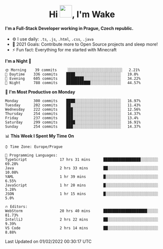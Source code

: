 <h1 align="center">Hi <img src="https://raw.githubusercontent.com/MrWakeCZ/MrWakeCZ/master/Hi.gif" width="40px" />, I'm Wake</h1>

#### I'm a Full-Stack Developer working in Prague, Czech republic.
- ⚙️ I use daily: `.ts`, `.js`, `.html`, `.css`, `.java`
- 🥅 2021 Goals: Contribute more to Open Source projects and sleep more!
- ⚡ Fun fact: Everything for me started with Minecraft

<!--START_SECTION:waka-->
**I'm a Night 🦉** 

```text
🌞 Morning    39 commits     ░░░░░░░░░░░░░░░░░░░░░░░░░   2.21% 
🌆 Daytime    336 commits    ████░░░░░░░░░░░░░░░░░░░░░   19.0% 
🌃 Evening    605 commits    ████████░░░░░░░░░░░░░░░░░   34.22% 
🌙 Night      788 commits    ███████████░░░░░░░░░░░░░░   44.57%

```
📅 **I'm Most Productive on Monday** 

```text
Monday       300 commits    ████░░░░░░░░░░░░░░░░░░░░░   16.97% 
Tuesday      202 commits    ██░░░░░░░░░░░░░░░░░░░░░░░   11.43% 
Wednesday    222 commits    ███░░░░░░░░░░░░░░░░░░░░░░   12.56% 
Thursday     254 commits    ███░░░░░░░░░░░░░░░░░░░░░░   14.37% 
Friday       237 commits    ███░░░░░░░░░░░░░░░░░░░░░░   13.4% 
Saturday     299 commits    ████░░░░░░░░░░░░░░░░░░░░░   16.91% 
Sunday       254 commits    ███░░░░░░░░░░░░░░░░░░░░░░   14.37%

```


📊 **This Week I Spent My Time On** 

```text
⌚︎ Time Zone: Europe/Prague

💬 Programming Languages: 
TypeScript               17 hrs 31 mins      █████████████████░░░░░░░░   69.28% 
Java                     2 hrs 33 mins       ██░░░░░░░░░░░░░░░░░░░░░░░   10.08% 
YAML                     1 hr 39 mins        █░░░░░░░░░░░░░░░░░░░░░░░░   6.55% 
JavaScript               1 hr 20 mins        █░░░░░░░░░░░░░░░░░░░░░░░░   5.28% 
JSON                     1 hr 15 mins        █░░░░░░░░░░░░░░░░░░░░░░░░   5.0%

🔥 Editors: 
WebStorm                 20 hrs 40 mins      ████████████████████░░░░░   81.73% 
IntelliJ                 2 hrs 22 mins       ██░░░░░░░░░░░░░░░░░░░░░░░   9.39% 
VS Code                  2 hrs 14 mins       ██░░░░░░░░░░░░░░░░░░░░░░░   8.88%

```


 Last Updated on 01/02/2022 00:30:17 UTC
<!--END_SECTION:waka-->
